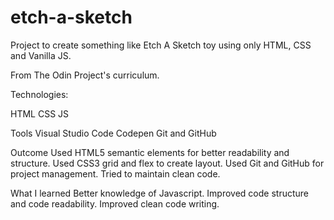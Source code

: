 # etch-a-sketch

Project to create something like Etch A Sketch toy using only HTML, CSS and Vanilla JS.

From The Odin Project's curriculum.

Technologies:

HTML
CSS
JS

Tools
Visual Studio Code
Codepen
Git and GitHub

Outcome
Used HTML5 semantic elements for better readability and structure.
Used CSS3 grid and flex to create layout.
Used Git and GitHub for project management.
Tried to maintain clean code.

What I learned
Better knowledge of Javascript.
Improved code structure and code readability.
Improved clean code writing.
